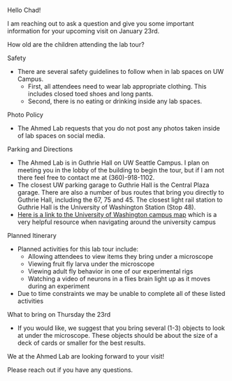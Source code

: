 Hello Chad!

I am reaching out to ask a question and give you some important information for your upcoming visit on January 23rd. 

How old are the children attending the lab tour?

Safety
- There are several safety guidelines to follow when in lab spaces on UW Campus.
	- First, all attendees need to wear lab appropriate clothing. This includes closed toed shoes and long pants.
	- Second, there is no eating or drinking inside any lab spaces.

Photo Policy
- The Ahmed Lab requests that you do not post any photos taken inside of lab spaces on social media.

Parking and Directions
- The Ahmed Lab is in Guthrie Hall on UW Seattle Campus. I plan on meeting you in the lobby of the building to begin the tour, but if I am not there feel free to contact me at (360)-918-1102.
- The closest UW parking garage to Guthrie Hall is the Central Plaza garage. There are also a number of bus routes that bring you directly to Guthrie Hall, including the 67, 75 and 45. The closest light rail station to Guthrie Hall is the University of Washington Station (Stop 48). 
- [Here is a link to the University of Washington campus map](https://www.washington.edu/maps/#!/gth) which is a very helpful resource when navigating around the university campus

Planned Itinerary
- Planned activities for this lab tour include:
	- Allowing attendees to view items they bring under a microscope
	- Viewing fruit fly larva under the microscope
	- Viewing adult fly behavior in one of our experimental rigs
	- Watching a video of neurons in a flies brain light up as it moves during an experiment
- Due to time constraints we may be unable to complete all of these listed activities

What to bring on Thursday the 23rd
- If you would like, we suggest that you bring several (1-3) objects to look at under the microscope. These objects should be about the size of a deck of cards or smaller for the best results.

We at the Ahmed Lab are looking forward to your visit!

Please reach out if you have any questions.

